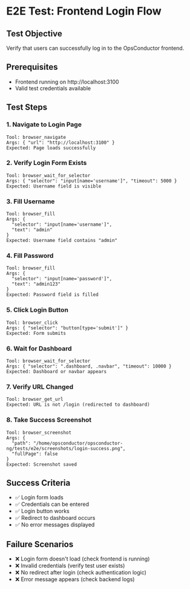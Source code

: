 # E2E Test: Frontend Login Flow

## Test Objective
Verify that users can successfully log in to the OpsConductor frontend.

## Prerequisites
- Frontend running on http://localhost:3100
- Valid test credentials available

## Test Steps

### 1. Navigate to Login Page
```
Tool: browser_navigate
Args: { "url": "http://localhost:3100" }
Expected: Page loads successfully
```

### 2. Verify Login Form Exists
```
Tool: browser_wait_for_selector
Args: { "selector": "input[name='username']", "timeout": 5000 }
Expected: Username field is visible
```

### 3. Fill Username
```
Tool: browser_fill
Args: { 
  "selector": "input[name='username']", 
  "text": "admin" 
}
Expected: Username field contains "admin"
```

### 4. Fill Password
```
Tool: browser_fill
Args: { 
  "selector": "input[name='password']", 
  "text": "admin123" 
}
Expected: Password field is filled
```

### 5. Click Login Button
```
Tool: browser_click
Args: { "selector": "button[type='submit']" }
Expected: Form submits
```

### 6. Wait for Dashboard
```
Tool: browser_wait_for_selector
Args: { "selector": ".dashboard, .navbar", "timeout": 10000 }
Expected: Dashboard or navbar appears
```

### 7. Verify URL Changed
```
Tool: browser_get_url
Expected: URL is not /login (redirected to dashboard)
```

### 8. Take Success Screenshot
```
Tool: browser_screenshot
Args: { 
  "path": "/home/opsconductor/opsconductor-ng/tests/e2e/screenshots/login-success.png",
  "fullPage": false
}
Expected: Screenshot saved
```

## Success Criteria
- ✅ Login form loads
- ✅ Credentials can be entered
- ✅ Login button works
- ✅ Redirect to dashboard occurs
- ✅ No error messages displayed

## Failure Scenarios
- ❌ Login form doesn't load (check frontend is running)
- ❌ Invalid credentials (verify test user exists)
- ❌ No redirect after login (check authentication logic)
- ❌ Error message appears (check backend logs)